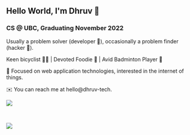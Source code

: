 ## Hello World, I'm Dhruv 👋

### CS @ UBC, Graduating November 2022

Usually a problem solver (developer 🧠), occasionally a problem finder (hacker 🔎).

Keen bicyclist 🚴🏽 | Devoted Foodie 🍕 | Avid Badminton Player 🏸

🎯 Focused on web application technologies, interested in the internet of things.

✉️ You can reach me at hello@dhruv-tech.


<section id="dhruv-tech-stats-card">
    <a href="https://github.com/anuraghazra/github-readme-stats" align="center">
        <img align="center" src="https://github-readme-stats-dhruv-tech.vercel.app/api?username=dhruv-tech&show_icons=true&theme=dark&include_all_commits=true&disable_animations=false&count_private=true&border_radius=15&hide_border=true&bg_color=0d1117" />
    </a>
</section>

&nbsp;

<section id="dhruv-tech-lang-card">
    <a href="https://github.com/anuraghazra/github-readme-stats" align="center">
        <img align="center" src="https://github-readme-stats-dhruv-tech.vercel.app/api/top-langs/?username=dhruv-tech&layout=compact&hide=HTML%2CCSS%2CJupyter%20Notebook&langs_count=10&theme=dark&border_radius=15&card_width=445&hide_border=true&bg_color=0d1117" />
    </a>
</section>

